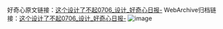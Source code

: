 好奇心原文链接：[这个设计了不起0706_设计_好奇心日报-](https://www.qdaily.com/articles/11662.html)
WebArchive归档链接：[这个设计了不起0706_设计_好奇心日报-](http://web.archive.org/web/20190623170852/https://www.qdaily.com/articles/11662.html)
![image](http://ww3.sinaimg.cn/large/007d5XDply1g3wagc5gbwj30u01hktdq)